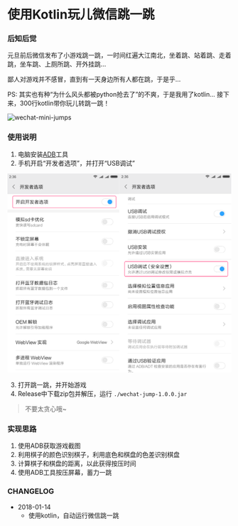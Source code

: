 # 使用Kotlin玩儿微信跳一跳

### 后知后觉

元旦前后微信发布了小游戏跳一跳，一时间红遍大江南北，坐着跳、站着跳、走着跳，坐车跳、上厕所跳、开外挂跳...

鄙人对游戏并不感冒，直到有一天身边所有人都在跳，于是乎...

PS: 其实也有种“为什么风头都被python抢去了”的不爽，于是我用了kotlin... 接下来，300行kotlin带你玩儿转跳一跳！

![wechat-mini-jumps](doc/wechat-mini-jumps.gif)



### 使用说明

1. 电脑安装[ADB](https://android.gadgethacks.com/how-to/android-basics-install-adb-fastboot-mac-linux-windows-0164225/)工具
2. 手机开启“开发者选项”，并打开“USB调试”

![USB_DEBUG](./doc/USB_DEBUG.png)

3. 打开跳一跳，并开始游戏
4. Release中下载zip包并解压，运行 `./wechat-jump-1.0.0.jar`

> 不要太贪心哦~



### 实现思路

1. 使用ADB获取游戏截图
2. 利用棋子的颜色识别棋子，利用底色和棋盘的色差识别棋盘
3. 计算棋子和棋盘的距离，以此获得按压时间
4. 使用ADB工具按压屏幕，蓄力一跳



### CHANGELOG

- 2018-01-14
  - 使用kotlin，自动运行微信跳一跳
